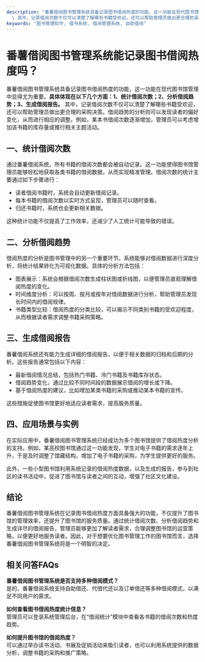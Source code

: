 ```yaml
---
description: "番薯借阅图书管理系统具备记录图书借阅热度的功能，这一功能在现代图书馆管理中显得尤为重要。**具体体现在以下几个方面：1、统计借阅次数；2、分析借阅趋势；3、生成借阅报告。**\
  \ 其中，记录借阅次数不仅可以清楚了解哪些书籍受欢迎，还可以帮助管理员做出更合理的采购决策。借阅趋势的分析则可以发现读者的偏好变化，从而进行相应的调整。例如，某本书借阅次数逐渐增加，管理员可以考虑增加该书籍的库存量或推行相关主题活动。"
keywords: "图书管理软件, 借书系统, 借阅管理系统, 自助借阅"
---
```

# 番薯借阅图书管理系统能记录图书借阅热度吗？

番薯借阅图书管理系统具备记录图书借阅热度的功能，这一功能在现代图书馆管理中显得尤为重要。**具体体现在以下几个方面：1、统计借阅次数；2、分析借阅趋势；3、生成借阅报告。** 其中，记录借阅次数不仅可以清楚了解哪些书籍受欢迎，还可以帮助管理员做出更合理的采购决策。借阅趋势的分析则可以发现读者的偏好变化，从而进行相应的调整。例如，某本书借阅次数逐渐增加，管理员可以考虑增加该书籍的库存量或推行相关主题活动。

## **一、统计借阅次数**

通过番薯借阅系统，所有书籍的借阅次数都会被自动记录。这一功能使得图书馆管理员能够轻松地获取各类书籍的借阅数据，从而实现精准管理。借阅次数的统计主要通过如下步骤进行：

- 读者借阅书籍时，系统会自动更新借阅记录。
- 每本书籍的借阅次数以实时方式呈现，管理员可以随时查看。
- 归还书籍时，系统也会更新相关数据。

这种统计功能不仅提高了工作效率，还减少了人工统计可能导致的错误。

## **二、分析借阅趋势**

借阅热度的分析是图书管理中的另一个重要环节。系统能够对借阅数据进行深度分析，将统计结果转化为可视化数据。具体的分析方法包括：

- 图表展示：系统会根据借阅次数生成柱状图或折线图，以便管理员直观理解借阅热度的变化。
- 时间维度分析：可以按周、按月或按年对借阅数据进行分析，帮助管理员发现长时间内的借阅规律。
- 书籍类型比较：借阅热度的分类比较，可以揭示不同类别书籍的受欢迎程度，从而根据读者需求调整书籍采购策略。

## **三、生成借阅报告**

番薯借阅系统还有能力生成详细的借阅报告，以便于相关数据的归档和后期的分析。这些报告通常包括以下内容：

- 最新借阅情况总结，包括热门书籍、冷门书籍及书籍库存状态。
- 借阅趋势变化，通过比较不同时间段的数据展示借阅的增长或下降。
- 基于借阅热度的建议，比如增加某类书籍的采购或推动某本书籍的宣传。

这些措施促使图书馆更好地适应读者需求，提高服务质量。

## **四、应用场景与实例**

在实际应用中，番薯借阅图书管理系统已经成功为多个图书馆提供了借阅热度分析的支持。例如，某高校图书馆通过这一功能发现，学生对电子书籍的需求逐年上升，于是及时调整了馆藏结构，增加了电子书籍的采购，为学生提供更好的服务。

此外，一些小型图书馆利用系统记录的借阅热度数据，以及生成的报告，参与到社区的读书活动中，促进了图书馆与读者之间的互动，增强了社区文化建设。

## **结论**

番薯借阅图书管理系统在记录图书借阅热度方面具备强大的功能，不仅提升了图书馆的管理效率，还提升了图书馆的服务质量。通过统计借阅次数、分析借阅趋势和生成详尽的借阅报告，管理员能够更加了解读者需求，合理调整图书馆的运营策略，以便更好地服务读者。因此，对于想要优化图书管理工作的图书馆而言，选择番薯借阅图书管理系统将是一个明智的决定。

## 相关问答FAQs

**番薯借阅图书管理系统是否支持多种借阅模式？**  
是的，番薯借阅系统支持自助借还、代借代还以及订单借还等多种借阅模式，以满足不同用户的需求。

**如何查看图书借阅热度统计信息？**  
管理员可以登录系统管理后台，在“借阅统计”模块中查看各书籍的借阅次数和热度趋势。

**如何提升图书馆的借阅热度？**  
可以通过举办读书活动、书展及促销活动来吸引读者，也可以利用系统提供的数据分析，调整书籍的采购和推广策略。
